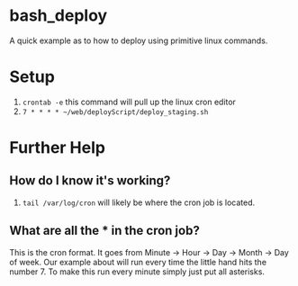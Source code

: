 # bash_deploy
A quick example as to how to deploy using primitive linux commands. 

# Setup

1. `crontab -e` this command will pull up the linux cron editor
2. ```7 * * * * ~/web/deployScript/deploy_staging.sh```

# Further Help

## How do I know it's working?
1. `tail /var/log/cron` will likely be where the cron job is located. 

## What are all the * in the cron job?
This is the cron format. It goes from Minute -> Hour -> Day -> Month -> Day of week. Our example about will run every time the little hand hits the number 7. To make this run every minute simply just put all asterisks. 
